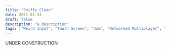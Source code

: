 ```yaml
---
title: "Sniffy Clean"
date: 2021-01-31
draft: false
description: "a description"
tags: ["Weird Input", "Touch Screen", "Jam", "Networked Multiplayer", "Game"]
---
```

UNDER CONSTRUCTION